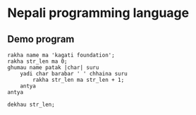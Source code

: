 # Nepali programming language

## Demo program
```code
rakha name ma 'kagati foundation';
rakha str_len ma 0;
ghumau name patak |char| suru
    yadi char barabar ' ' chhaina suru 
        rakha str_len ma str_len + 1;
    antya
antya

dekhau str_len;
```